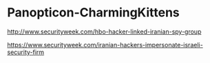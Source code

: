 # Panopticon-CharmingKittens

http://www.securityweek.com/hbo-hacker-linked-iranian-spy-group

https://www.securityweek.com/iranian-hackers-impersonate-israeli-security-firm
